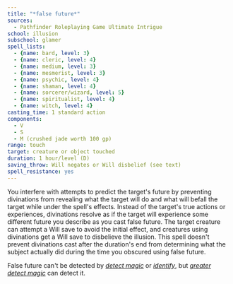 ```yaml
---
title: "*false future*"
sources:
  - Pathfinder Roleplaying Game Ultimate Intrigue
school: illusion
subschool: glamer
spell_lists:
  - {name: bard, level: 3}
  - {name: cleric, level: 4}
  - {name: medium, level: 3}
  - {name: mesmerist, level: 3}
  - {name: psychic, level: 4}
  - {name: shaman, level: 4}
  - {name: sorcerer/wizard, level: 5}
  - {name: spiritualist, level: 4}
  - {name: witch, level: 4}
casting_time: 1 standard action
components:
  - V
  - S
  - M (crushed jade worth 100 gp)
range: touch
target: creature or object touched
duration: 1 hour/level (D)
saving_throw: Will negates or Will disbelief (see text)
spell_resistance: yes
---
```


You interfere with attempts to predict the target's future by preventing divinations from revealing what the target will do and what will befall the target while under the spell's effects. Instead of the target's true actions or experiences, divinations resolve as if the target will experience some different future you describe as you cast false future. The target creature can attempt a Will save to avoid the initial effect, and creatures using divinations get a Will save to disbelieve the illusion. This spell doesn't prevent divinations cast after the duration's end from determining what the subject actually did during the time you obscured using false future.

False future can't be detected by [*detect magic*](/spells/detect-magic/) or [*identify*](/spells/identify/), but [*greater detect magic*](/spells/greater-detect-magic/) can detect it.

